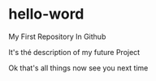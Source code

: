 # hello-word
My First Repository In Github

It's thé description of my future Project

Ok that's all things  now see you next time
